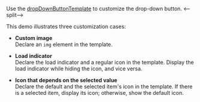 Use the [dropDownButtonTemplate](/Documentation/ApiReference/UI_Components/dxSelectBox/Configuration/#dropDownButtonTemplate) to customize the drop-down button.
<--split-->

This demo illustrates three customization cases:

- **Custom image**  
Declare an `img` element in the template.

- **Load indicator**    
Declare the load indicator and a regular icon in the template. Display the load indicator while hiding the icon, and vice versa.

- **Icon that depends on the selected value**     
Declare the default and the selected item's icon in the template. If there is a selected item, display its icon; otherwise, show the default icon.